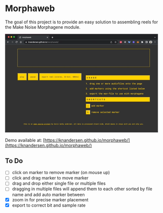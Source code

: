 # Morphaweb

The goal of this project is to provide an easy solution to assembling reels for the Make Noise Morphagene module.

![Example of using Morphaweb](docs/example.gif)

Demo available at: [https://knandersen.github.io/morphaweb/](https://knandersen.github.io/morphaweb/)

## To Do
- [ ] click on marker to remove marker (on mouse up)
- [ ] click and drag marker to move marker 
- [ ] drag and drop either single file or multiple files 
- [ ] dragging in multiple files will append them to each other sorted by file name and add auto marker between
- [x] zoom in for precise marker placement 
- [x] export to correct bit and sample rate
